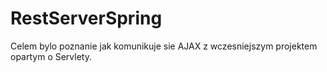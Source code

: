 # RestServerSpring

Celem bylo poznanie jak komunikuje sie AJAX z wczesniejszym projektem opartym o Servlety.
